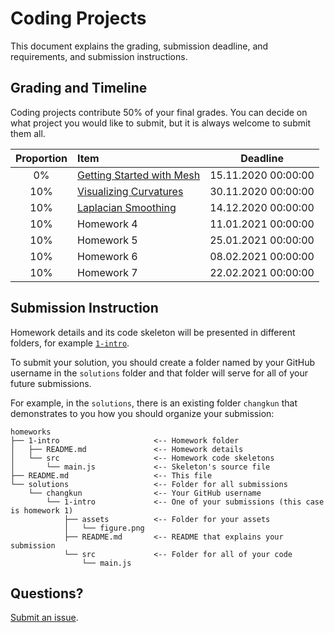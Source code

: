 # Coding Projects

This document explains the grading, submission deadline, and requirements,
and submission instructions.

## Grading and Timeline

Coding projects contribute 50% of your final grades.
You can decide on what project you would like to submit,
but it is always welcome to submit them all.

| Proportion | Item | Deadline |
|:----------:|:-----|:--------:|
| 0% | [Getting Started with Mesh](./1-intro/) | 15.11.2020 00:00:00 |
| 10% | [Visualizing Curvatures](./2-ddg/) | 30.11.2020 00:00:00 |
| 10% | [Laplacian Smoothing](./3-smooth/) | 14.12.2020 00:00:00 |
| 10% | Homework 4 | 11.01.2021 00:00:00 |
| 10% | Homework 5 | 25.01.2021 00:00:00 |
| 10% | Homework 6 | 08.02.2021 00:00:00 |
| 10% | Homework 7 | 22.02.2021 00:00:00 |

## Submission Instruction

Homework details and its code skeleton will be presented in different folders,
for example [`1-intro`](./1-intro/README.md).

To submit your solution, you should create a folder named by your GitHub
username in the `solutions` folder and that folder will serve for all of your future submissions.

For example, in the `solutions`, there is an existing folder `changkun`
that demonstrates to you how you should organize your submission:

```
homeworks
├── 1-intro                     <-- Homework folder
│   ├── README.md               <-- Homework details
│   └── src                     <-- Homework code skeletons
│       └── main.js             <-- Skeleton's source file
├── README.md                   <-- This file
└── solutions                   <-- Folder for all submissions
    └── changkun                <-- Your GitHub username
        └── 1-intro             <-- One of your submissions (this case is homework 1)
            ├── assets          <-- Folder for your assets
            │   └── figure.png
            ├── README.md       <-- README that explains your submission 
            └── src             <-- Folder for all of your code
                └── main.js
```

## Questions?

[Submit an issue](https://github.com/mimuc/gp-ws2021/issues/new).